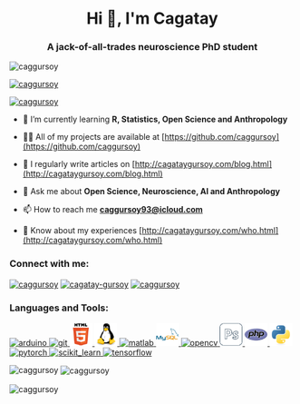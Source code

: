 <h1 align="center">Hi 👋, I'm Cagatay</h1>
<h3 align="center">A jack-of-all-trades neuroscience PhD student</h3>

<p align="left"> <img src="https://komarev.com/ghpvc/?username=caggursoy&label=Profile%20views&color=7f0eb4&style=flat" alt="caggursoy" /> </p>

<p align="left"> <a href="https://github.com/ryo-ma/github-profile-trophy"><img src="https://github-profile-trophy.vercel.app/?username=caggursoy&theme=dracula" alt="caggursoy" /></a> </p>

<p align="left"> <a href="https://twitter.com/caggursoy" target="blank"><img src="https://img.shields.io/twitter/follow/caggursoy?logo=twitter&style=for-the-badge" alt="caggursoy" /></a> </p>

- 🌱 I’m currently learning **R, Statistics, Open Science and Anthropology**

- 👨‍💻 All of my projects are available at [https://github.com/caggursoy](https://github.com/caggursoy)

- 📝 I regularly write articles on [http://cagataygursoy.com/blog.html](http://cagataygursoy.com/blog.html)

- 💬 Ask me about **Open Science, Neuroscience, AI and Anthropology**

- 📫 How to reach me **caggursoy93@icloud.com**

- 📄 Know about my experiences [http://cagataygursoy.com/who.html](http://cagataygursoy.com/who.html)

<h3 align="left">Connect with me:</h3>
<p align="left">
<a href="https://twitter.com/caggursoy" target="blank"><img align="center" src="https://cdn.jsdelivr.net/npm/simple-icons@3.0.1/icons/twitter.svg" alt="caggursoy" height="30" width="40" /></a>
<a href="https://linkedin.com/in/cagatay-gursoy" target="blank"><img align="center" src="https://cdn.jsdelivr.net/npm/simple-icons@3.0.1/icons/linkedin.svg" alt="cagatay-gursoy" height="30" width="40" /></a>
<a href="https://instagram.com/caggursoy" target="blank"><img align="center" src="https://cdn.jsdelivr.net/npm/simple-icons@3.0.1/icons/instagram.svg" alt="caggursoy" height="30" width="40" /></a>
</p>

<h3 align="left">Languages and Tools:</h3>
<p align="left"> <a href="https://www.arduino.cc/" target="_blank"> <img src="https://cdn.worldvectorlogo.com/logos/arduino-1.svg" alt="arduino" width="40" height="40"/> </a> <a href="https://git-scm.com/" target="_blank"> <img src="https://www.vectorlogo.zone/logos/git-scm/git-scm-icon.svg" alt="git" width="40" height="40"/> </a> <a href="https://www.w3.org/html/" target="_blank"> <img src="https://raw.githubusercontent.com/devicons/devicon/master/icons/html5/html5-original-wordmark.svg" alt="html5" width="40" height="40"/> </a> <a href="https://www.linux.org/" target="_blank"> <img src="https://raw.githubusercontent.com/devicons/devicon/master/icons/linux/linux-original.svg" alt="linux" width="40" height="40"/> </a> <a href="https://www.mathworks.com/" target="_blank"> <img src="https://raw.githubusercontent.com/simple-icons/simple-icons/master/icons/mathworks.svg" alt="matlab" width="40" height="40"/> </a> <a href="https://www.mysql.com/" target="_blank"> <img src="https://raw.githubusercontent.com/devicons/devicon/master/icons/mysql/mysql-original-wordmark.svg" alt="mysql" width="40" height="40"/> </a> <a href="https://opencv.org/" target="_blank"> <img src="https://www.vectorlogo.zone/logos/opencv/opencv-icon.svg" alt="opencv" width="40" height="40"/> </a> <a href="https://www.photoshop.com/en" target="_blank"> <img src="https://raw.githubusercontent.com/devicons/devicon/master/icons/photoshop/photoshop-line.svg" alt="photoshop" width="40" height="40"/> </a> <a href="https://www.php.net" target="_blank"> <img src="https://raw.githubusercontent.com/devicons/devicon/master/icons/php/php-original.svg" alt="php" width="40" height="40"/> </a> <a href="https://www.python.org" target="_blank"> <img src="https://raw.githubusercontent.com/devicons/devicon/master/icons/python/python-original.svg" alt="python" width="40" height="40"/> </a> <a href="https://pytorch.org/" target="_blank"> <img src="https://www.vectorlogo.zone/logos/pytorch/pytorch-icon.svg" alt="pytorch" width="40" height="40"/> </a> <a href="https://scikit-learn.org/" target="_blank"> <img src="https://upload.wikimedia.org/wikipedia/commons/0/05/Scikit_learn_logo_small.svg" alt="scikit_learn" width="40" height="40"/> </a> <a href="https://www.tensorflow.org" target="_blank"> <img src="https://www.vectorlogo.zone/logos/tensorflow/tensorflow-icon.svg" alt="tensorflow" width="40" height="40"/> </a> </p>

<p><img align="left" src="https://github-readme-stats.vercel.app/api/top-langs/?username=caggursoy&layout=compact&hide=html,css,jupyter%20notebook,&theme=radical&langs_count=10" alt="caggursoy" /></p>

<p>&nbsp;<img align="center" src="https://github-readme-stats.vercel.app/api?username=caggursoy&show_icons=true&theme=radical&locale=en" alt="caggursoy" /></p>

<p><img align="center" src="https://github-readme-streak-stats.herokuapp.com/?user=caggursoy&" alt="caggursoy" /></p>
